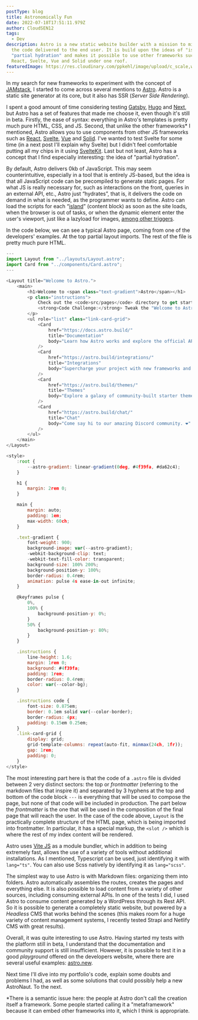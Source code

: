 ```yaml
---
postType: blog
title: Astronomically Fun
date: 2022-07-18T17:51:11.979Z
author: CloudSEN12
tags:
  - Dev
description: Astro is a new static website builder with a mission to minimize
  the code delivered to the end user. It is build upon the ideas of "islands",
  "partial hydration" and makes it possible to use other frameworks such as
  React, Svelte, Vue and Solid under one roof.
featuredImage: https://res.cloudinary.com/ppkehl/image/upload/c_scale,w_500/v1657918513/blog/2864e840-2df2-11ec-b5e8-73b095e03049-astro_upwfwm.webp
---
```

In my search for new frameworks to experiment with the concept of [JAMstack](https://jamstack.org/), I started to come across several mentions to [Astro](https://astro.build/). Astro is a static site generator at its core, but it also has SSR (*Server Side Rendering*).

I spent a good amount of time considering testing [Gatsby](https://www.gatsbyjs.com/), [Hugo](https://gohugo.io/) and [Next](https://nextjs.org/), but Astro has a set of features that made me choose it, even though it's still in beta. Firstly, the ease of syntax: everything in Astro's templates is pretty much pure HTML, CSS, and JS. Second, that unlike the other frameworks* I mentioned, Astro allows you to use components from other JS frameworks such as [React](https://pt-br.reactjs.org/), [Svelte](https://svelte.dev/), [Vue](https://vuejs.org/) and [Solid](https://www.solidjs.com/). I've wanted to test Svelte for some time (in a next post I'll explain why Svelte) but I didn't feel comfortable putting all my chips in it using [SvelteKit](https://kit.svelte.dev/). Last but not least, Astro has a concept that I find especially interesting: the idea of ​​"partial hydration".

By default, Astro delivers 0kb of JavaScript. This may seem counterintuitive, especially in a tool that is entirely JS-based, but the idea is that all JavaScript code can be precompiled to generate static pages. For what JS is really necessary for, such as interactions on the front, queries in an external API, etc., Astro just “hydrates”, that is, it delivers the code on demand in what is needed, as the programmer wants to define. Astro can load the scripts for each “[island](https://jasonformat.com/islands-architecture/)” (content block) as soon as the site loads, when the browser is out of tasks, or when the dynamic element enter the user's viewport, just like a lazyload for images, [among other triggers](https://docs.astro.build/en/reference/directives-reference/#client-directives).

In the code below, we can see a typical Astro page, coming from one of the developers' examples. At the top partial layout imports. The rest of the file is pretty much pure HTML.

```javascript
---
import Layout from "../layouts/Layout.astro";
import Card from "../components/Card.astro";
---

<Layout title="Welcome to Astro.">
	<main>
		<h1>Welcome to <span class="text-gradient">Astro</span></h1>
		<p class="instructions">
			Check out the <code>src/pages</code> directory to get started.<br />
			<strong>Code Challenge:</strong> Tweak the "Welcome to Astro" message above.
		</p>
		<ul role="list" class="link-card-grid">
			<Card
				href="https://docs.astro.build/"
				title="Documentation"
				body="Learn how Astro works and explore the official API docs."
			/>
			<Card
				href="https://astro.build/integrations/"
				title="Integrations"
				body="Supercharge your project with new frameworks and libraries."
			/>
			<Card
				href="https://astro.build/themes/"
				title="Themes"
				body="Explore a galaxy of community-built starter themes."
			/>
			<Card
				href="https://astro.build/chat/"
				title="Chat"
				body="Come say hi to our amazing Discord community. ❤️"
			/>
		</ul>
	</main>
</Layout>

<style>
	:root {
		--astro-gradient: linear-gradient(0deg, #4f39fa, #da62c4);
	}

	h1 {
		margin: 2rem 0;
	}

	main {
		margin: auto;
		padding: 1em;
		max-width: 60ch;
	}

	.text-gradient {
		font-weight: 900;
		background-image: var(--astro-gradient);
		-webkit-background-clip: text;
		-webkit-text-fill-color: transparent;
		background-size: 100% 200%;
		background-position-y: 100%;
		border-radius: 0.4rem;
		animation: pulse 4s ease-in-out infinite;
	}

	@keyframes pulse {
		0%,
		100% {
			background-position-y: 0%;
		}
		50% {
			background-position-y: 80%;
		}
	}

	.instructions {
		line-height: 1.6;
		margin: 1rem 0;
		background: #4f39fa;
		padding: 1rem;
		border-radius: 0.4rem;
		color: var(--color-bg);
	}

	.instructions code {
		font-size: 0.875em;
		border: 0.1em solid var(--color-border);
		border-radius: 4px;
		padding: 0.15em 0.25em;
	}
	.link-card-grid {
		display: grid;
		grid-template-columns: repeat(auto-fit, minmax(24ch, 1fr));
		gap: 1rem;
		padding: 0;
	}
</style>
```

The most interesting part here is that the code of a `.astro` file is divided between 2 very distinct sectors: the top or *frontmatter* (referring to the markdown files that inspire it) and separated by 3 hyphens at the top and bottom of the code block `---` is everything that will be used to compose the page, but none of that code will be included in production. The part below the *frontmatter* is the one that will be used in the composition of the final page that will reach the user. In the case of the code above, `Layout` is the practically complete structure of the HTML page, which is being imported into frontmatter. In particular, it has a special markup, the `<slot />` which is where the rest of my index content will be rendered.

Astro uses [Vite JS](https://vitejs.dev/) as a module bundler, which in addition to being extremely fast, allows the use of a variety of tools without additional installations. As I mentioned, Typescript can be used, just identifying it with `lang="ts"`. You can also use Scss natively by identifying it as `lang="scss"`.

The simplest way to use Astro is with Markdown files: organizing them into folders. Astro automatically assembles the routes, creates the pages and everything else. It is also possible to load content from a variety of other sources, including consuming external APIs. In one of the tests I did, I used Astro to consume content generated by a WordPress through its Rest API. So it is possible to generate a completely static website, but powered by a *Headless* CMS that works behind the scenes (this makes room for a huge variety of content management systems, I recently tested Strapi and Netlify CMS with great results).

Overall, it was quite interesting to use Astro. Having started my tests with the platform still in beta, I understand that the documentation and community support is still insufficient. However, it is possible to test it in a good *playground* offered on the developers website, where there are several useful examples: [astro.new](https://astro.new/).

Next time I'll dive into my portfolio's code, explain some doubts and problems I had, as well as some solutions that could possibly help a new AstroNaut. To the next.

\*There is a semantic issue here: the people at Astro don't call the creation itself a framework. Some people started calling it a "metaframework" because it can embed other frameworks into it, which I think is appropriate.